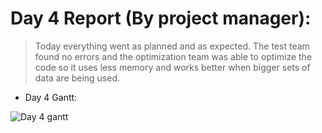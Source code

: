 # Day 4 Report (By project manager):
> Today everything went as planned and as expected. The test team found no errors and the optimization team was able to optimize the code so it uses less memory and works better when bigger sets of data are being used.

* Day 4 Gantt:

![Day 4 gantt](https://user-images.githubusercontent.com/72822222/215276552-76b6e3f6-4370-42fe-8176-b51c49d29f8e.png)


